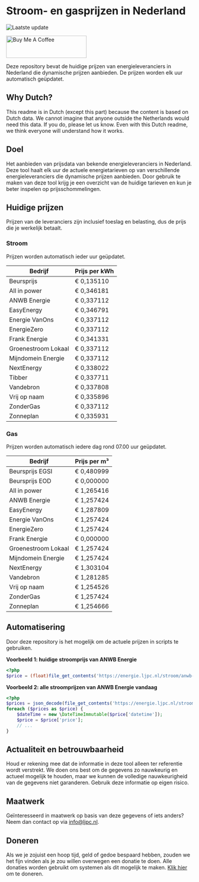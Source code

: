 # Stroom- en gasprijzen in Nederland

![Laatste update](https://img.shields.io/badge/laatste%20update-2023--10--31%2016%3A00%20CET-brightgreen)

<a href="https://www.buymeacoffee.com/Lars-" target="_blank"><img src="https://cdn.buymeacoffee.com/buttons/v2/default-orange.png" alt="Buy Me A Coffee" height="60" style="height: 60px !important;width: 217px !important;" ></a>

Deze repository bevat de huidige prijzen van energieleveranciers in Nederland die dynamische prijzen aanbieden. De prijzen worden elk uur automatisch geüpdatet.

## Why Dutch?

This readme is in Dutch (except this part) because the content is based on Dutch data. We cannot imagine that anyone outside the Netherlands would need this data. If you do, please let us know. Even with this Dutch readme, we think
everyone will understand how it works.

## Doel

Het aanbieden van prijsdata van bekende energieleveranciers in Nederland. Deze tool haalt elk uur de actuele energietarieven op van verschillende energieleveranciers die dynamische prijzen aanbieden. Door gebruik te maken van deze tool
krijg je een overzicht van de huidige tarieven en kun je beter inspelen op prijsschommelingen.

## Huidige prijzen

Prijzen van de leveranciers zijn inclusief toeslag en belasting, dus de prijs die je werkelijk betaalt.

### Stroom

Prijzen worden automatisch ieder uur geüpdatet.

 Bedrijf | Prijs per kWh 
---------|---------------
Beursprijs | € 0,135110
All in power | € 0,346181
ANWB Energie | € 0,337112
EasyEnergy | € 0,346791
Energie VanOns | € 0,337112
EnergieZero | € 0,337112
Frank Energie | € 0,341331
Groenestroom Lokaal | € 0,337112
Mijndomein Energie | € 0,337112
NextEnergy | € 0,338022
Tibber | € 0,337711
Vandebron | € 0,337808
Vrij op naam | € 0,335896
ZonderGas | € 0,337112
Zonneplan | € 0,335931


### Gas

Prijzen worden automatisch iedere dag rond 07.00 uur geüpdatet.

 Bedrijf | Prijs per m³ 
---------|--------------
Beursprijs EGSI | € 0,480999
Beursprijs EOD | € 0,000000
All in power | € 1,265416
ANWB Energie | € 1,257424
EasyEnergy | € 1,287809
Energie VanOns | € 1,257424
EnergieZero | € 1,257424
Frank Energie | € 0,000000
Groenestroom Lokaal | € 1,257424
Mijndomein Energie | € 1,257424
NextEnergy | € 1,303104
Vandebron | € 1,281285
Vrij op naam | € 1,254526
ZonderGas | € 1,257424
Zonneplan | € 1,254666


## Automatisering

Door deze repository is het mogelijk om de actuele prijzen in scripts te gebruiken.

**Voorbeeld 1: huidige stroomprijs van ANWB Energie**

```php
<?php
$price = (float)file_get_contents('https://energie.ljpc.nl/stroom/anwb-energie-nu.txt');

```

**Voorbeeld 2: alle stroomprijzen van ANWB Energie vandaag**

```php
<?php
$prices = json_decode(file_get_contents('https://energie.ljpc.nl/stroom/all-in-power-vandaag.json'),true);
foreach ($prices as $price) {
    $dateTime = new \DateTimeImmutable($price['datetime']);
    $price = $price['price'];
    // ...
}
```

## Actualiteit en betrouwbaarheid

Houd er rekening mee dat de informatie in deze tool alleen ter referentie wordt verstrekt. We doen ons best om de gegevens zo nauwkeurig en actueel mogelijk te houden, maar we kunnen de volledige nauwkeurigheid van de gegevens niet
garanderen. Gebruik deze informatie op eigen risico.

## Maatwerk

Geïnteresseerd in maatwerk op basis van deze gegevens of iets anders? Neem dan contact op
via [info@ljpc.nl](mailto:info@ljpc.nl?subject=Energie%20prijzen).

## Doneren

Als we je zojuist een hoop tijd, geld of gedoe bespaard hebben, zouden we het fijn vinden als je zou willen overwegen een
donatie te doen. Alle donaties worden gebruikt om systemen als dit mogelijk te
maken. [Klik hier](https://www.buymeacoffee.com/Lars-) om te doneren.
